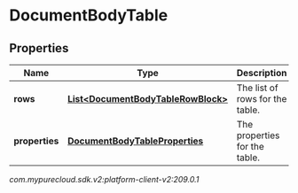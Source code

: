 # DocumentBodyTable


## Properties

| Name | Type | Description | Notes |
| ------------ | ------------- | ------------- | ------------- |
| **rows** | [**List&lt;DocumentBodyTableRowBlock&gt;**](DocumentBodyTableRowBlock) | The list of rows for the table. |  |
| **properties** | [**DocumentBodyTableProperties**](DocumentBodyTableProperties) | The properties for the table. |  [optional] |




_com.mypurecloud.sdk.v2:platform-client-v2:209.0.1_
